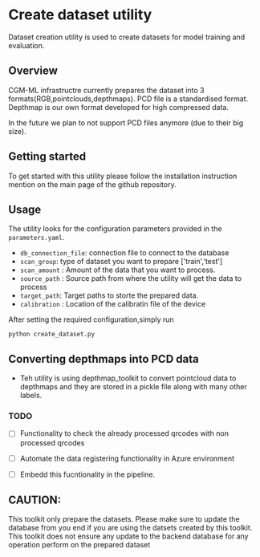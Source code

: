# Create dataset utility

Dataset creation utility is used to create datasets for model training and evaluation.

## Overview

CGM-ML infrastructre currently prepares the dataset into 3 formats(RGB,pointclouds,depthmaps). PCD file is a standardised format. Depthmap is our own format developed for high compressed data.

In the future we plan to not support PCD files anymore (due to their big size).

## Getting started

To get started with this utility please follow the installation instruction mention on the main page of the github repository.

## Usage

The utility  looks for the configuration parameters provided in the `parameters.yaml`.
- `db_connection_file`: connection file to connect to the database 
- `scan_group`: type of dataset you want to prepare ['train','test']
- `scan_amount` : Amount of the data that you want to process.
- `source_path` : Source path from where the utility will get the data to process
- `target_path`: Target paths to storte the prepared data.
- `calibration` : Location of the calibratin file of the device

After setting the required configuration,simply run 

```
python create_dataset.py
```

## Converting depthmaps into PCD data

* Teh utility is using depthmap_toolkit to convert pointcloud data to depthmaps and they are stored in a pickle file along with many other labels.

### TODO

- [ ] Functionality to check the already processed qrcodes with non processed qrcodes  
- [ ] Automate the data registering functionality in Azure environment
- [ ] Embedd this fucntionality in the pipeline.


## CAUTION:

This toolkit only prepare the datasets. Please make sure to update the database from you end if you are using the datsets created by this toolkit. This toolkit does not ensure any update to the backend database for any operation perform on the prepared dataset 
